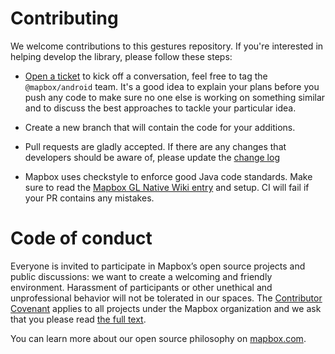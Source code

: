 # Contributing

We welcome contributions to this gestures repository. If you're interested in helping develop the library, please follow these steps:

- [Open a ticket](https://github.com/mapbox/mapbox-gestures-android/issues/new) to kick off a conversation, feel free to tag the `@mapbox/android` team. It's a good idea to explain your plans before you push any code to make sure no one else is working on something similar and to discuss the best approaches to tackle your particular idea.

- Create a new branch that will contain the code for your additions.

- Pull requests are gladly accepted. If there are any changes that developers should be aware of, please update the [change log](CHANGELOG.md)

- Mapbox uses checkstyle to enforce good Java code standards. Make sure to read the [Mapbox GL Native Wiki entry](https://github.com/mapbox/mapbox-gl-native/wiki/Setting-up-Mapbox-checkstyle) and setup. CI will fail if your PR contains any mistakes. 

# Code of conduct
Everyone is invited to participate in Mapbox’s open source projects and public discussions: we want to create a welcoming and friendly environment. Harassment of participants or other unethical and unprofessional behavior will not be tolerated in our spaces. The [Contributor Covenant](http://contributor-covenant.org) applies to all projects under the Mapbox organization and we ask that you please read [the full text](http://contributor-covenant.org/version/1/2/0/).

You can learn more about our open source philosophy on [mapbox.com](https://www.mapbox.com/about/open/).